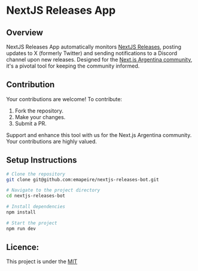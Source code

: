 # NextJS Releases App

## Overview

NextJS Releases App automatically monitors [NextJS Releases](https://github.com/vercel/next.js/releases), posting updates to X (formerly Twitter) and sending notifications to a Discord channel upon new releases. Designed for the [Next.js Argentina community](https://twitter.com/nextjsargentina), it's a pivotal tool for keeping the community informed.

## Contribution

Your contributions are welcome! To contribute:

1. Fork the repository.
2. Make your changes.
3. Submit a PR.

Support and enhance this tool with us for the Next.js Argentina community. Your contributions are highly valued.

## Setup Instructions

```bash
# Clone the repository
git clone git@github.com:emapeire/nextjs-releases-bot.git

# Navigate to the project directory
cd nextjs-releases-bot

# Install dependencies
npm install

# Start the project
npm run dev
```

## Licence:

This project is under the [MIT](LICENSE)
